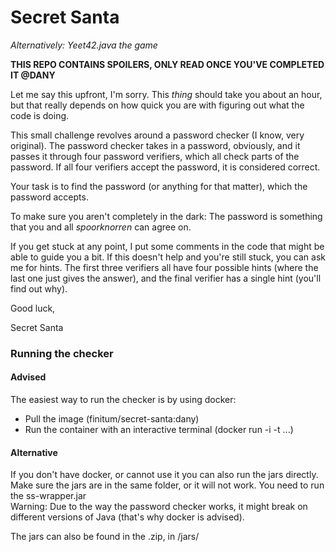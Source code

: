 # Secret Santa
_Alternatively: Yeet42.java the game_

**THIS REPO CONTAINS SPOILERS, ONLY READ ONCE YOU'VE COMPLETED IT @DANY**

Let me say this upfront, I'm sorry. This _thing_ should take you about an hour, but that 
really depends on how quick you are with figuring out what the code is doing.

This small challenge revolves around a password checker (I know, very original). 
The password checker takes in a password, obviously, and it passes it through four password
verifiers, which all check parts of the password. If all four verifiers accept the password, 
it is considered correct.

Your task is to find the password (or anything for that matter), which the password accepts.

To make sure you aren't completely in the dark: The password is something that 
you and all _spoorknorren_ can agree on.

If you get stuck at any point, I put some comments in the code that might be able 
to guide you a bit. If this doesn't help and you're still stuck, you can ask me for hints.
The first three verifiers all have four possible hints (where the last one just gives the answer), 
and the final verifier has a single hint (you'll find out why).

Good luck,

Secret Santa


### Running the checker
#### Advised
The easiest way to run the checker is by using docker:
* Pull the image (finitum/secret-santa:dany)
* Run the container with an interactive terminal (docker run -i -t ...)

#### Alternative
If you don't have docker, or cannot use it you can also run the jars directly. 
Make sure the jars are in the same folder, or it will not work. You need to run the ss-wrapper.jar  
Warning: Due to the way the password checker works, it might break on different versions 
of Java (that's why docker is advised).

The jars can also be found in the .zip, in /jars/
